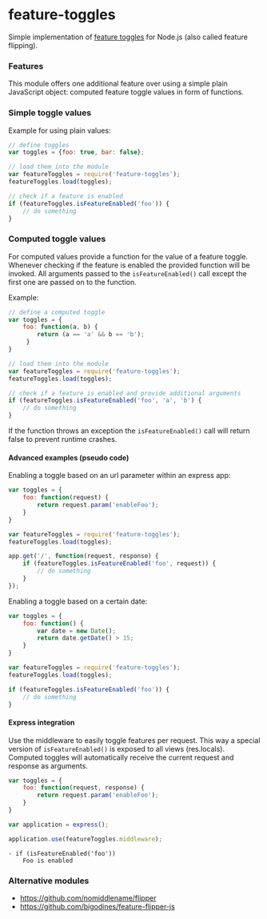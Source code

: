 # feature-toggles

Simple implementation of
[feature toggles](http://martinfowler.com/bliki/FeatureToggle.html)
for Node.js (also called feature flipping).

### Features

This module offers one additional feature over using a simple plain JavaScript object:
computed feature toggle values in form of functions.

### Simple toggle values

Example for using plain values:

```javascript
// define toggles
var toggles = {foo: true, bar: false};

// load them into the module
var featureToggles = require('feature-toggles');
featureToggles.load(toggles);

// check if a feature is enabled
if (featureToggles.isFeatureEnabled('foo')) {
    // do something
}
```

### Computed toggle values

For computed values provide a function for the value of a feature toggle.
Whenever checking if the feature is enabled the provided function will be invoked.
All arguments passed to the `isFeatureEnabled()` call except the first one are passed on to the function.

Example:

```javascript
// define a computed toggle
var toggles = {
    foo: function(a, b) {
        return (a == 'a' && b == 'b');
     }
}

// load them into the module
var featureToggles = require('feature-toggles');
featureToggles.load(toggles);

// check if a feature is enabled and provide additional arguments
if (featureToggles.isFeatureEnabled('foo', 'a', 'b') {
    // do something
}
```

If the function throws an exception the `isFeatureEnabled()` call will return false to prevent runtime crashes.

#### Advanced examples (pseudo code)

Enabling a toggle based on an url parameter within an express app:

```javascript
var toggles = {
    foo: function(request) {
        return request.param('enableFoo');
    }
}

var featureToggles = require('feature-toggles');
featureToggles.load(toggles);

app.get('/', function(request, response) {
    if (featureToggles.isFeatureEnabled('foo', request)) {
        // do something
    }
});
```

Enabling a toggle based on a certain date:

```javascript
var toggles = {
    foo: function() {
        var date = new Date();
        return date.getDate() > 15;
    }
}

var featureToggles = require('feature-toggles');
featureToggles.load(toggles);

if (featureToggles.isFeatureEnabled('foo')) {
    // do something
}
```

#### Express integration

Use the middleware to easily toggle features per request.
This way a special version of `isFeatureEnabled()` is exposed to all views (res.locals).
Computed toggles will automatically receive the current request and response as arguments.

```javascript
var toggles = {
    foo: function(request, response) {
        return request.param('enableFoo');
    }
}
```

```javascript
var application = express();

application.use(featureToggles.middleware);
```

```jade
- if (isFeatureEnabled('foo'))
    Foo is enabled
```

### Alternative modules

* https://github.com/nomiddlename/flipper
* https://github.com/bigodines/feature-flipper-js
